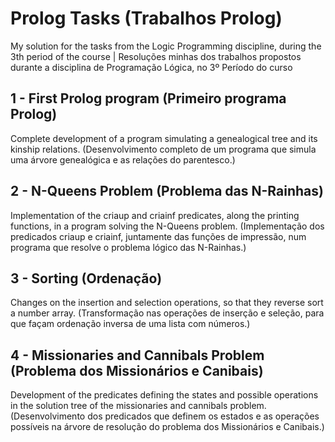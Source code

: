 # Prolog Tasks (Trabalhos Prolog)
My solution for the tasks from the Logic Programming discipline, during the 3th period of the course | Resoluções minhas dos trabalhos propostos durante a disciplina de Programação Lógica, no 3º Período do curso

## 1 - First Prolog program (Primeiro programa Prolog)
Complete development of a program simulating a genealogical tree and its kinship relations.
(Desenvolvimento completo de um programa que simula uma árvore genealógica e as relações do parentesco.)

## 2 - N-Queens Problem (Problema das N-Rainhas)
Implementation of the criaup and criainf predicates, along the printing functions, in a program solving the N-Queens problem.
(Implementação dos predicados criaup e criainf, juntamente das funções de impressão, num programa que resolve o problema lógico das N-Rainhas.)

## 3 - Sorting (Ordenação)
Changes on the insertion and selection operations, so that they reverse sort a number array.
(Transformação nas operações de inserção e seleção, para que façam ordenação inversa de uma lista com números.)

## 4 - Missionaries and Cannibals Problem (Problema dos Missionários e Canibais)
Development of the predicates defining the states and possible operations in the solution tree of the missionaries and cannibals problem.
(Desenvolvimento dos predicados que definem os estados e as operações possíveis na árvore de resolução do problema dos Missionários e Canibais.)
